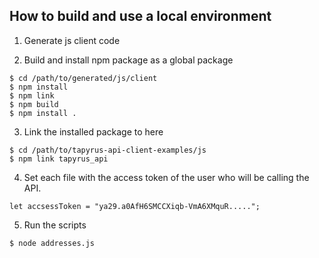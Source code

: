 
## How to build and use a local environment

1. Generate js client code 

2. Build and install npm package as a global package

```
$ cd /path/to/generated/js/client
$ npm install
$ npm link
$ npm build
$ npm install .
```

3. Link the installed package to here

```
$ cd /path/to/tapyrus-api-client-examples/js
$ npm link tapyrus_api
```

4. Set each file with the access token of the user who will be calling the API.

```
let accsessToken = "ya29.a0AfH6SMCCXiqb-VmA6XMquR.....";
```

5. Run the scripts

```
$ node addresses.js
```